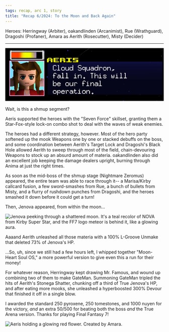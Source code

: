 ```yaml
---
tags: recap, arc 1, story
title: "Recap 6/2024: To the Moon and Back Again"
---
```


Heroes: Herringway (Arbiter), oakandlinden (Arcanimist), Rue (Wrathguard), Dragoshi (Profaner), Amara as Aerith (Rosecutter), Misty (Decider)

---

![A Star-Fox-style text box of Aeris saying "Cloud Squadron, fall in. This will be our final operation."](/assets/images/2024-06-finale-intro.png)

Wait, is this a shmup segment?

Aeris supported the heroes with the "Seven Force" skillset, granting them a Star-Fox-style lock-on combo shot to deal with the waves of weak enemies.

The heroes had a different strategy, however. Most of the hero party softened up the mook Weapons one by one or stacked debuffs on the boss, and some coordination between Aerith's Target Lock and Dragoshi's Black Hole allowed Aerith to sweep through most of the field, chain-devouring Weapons to stock up an absurd amount of materia. oakandlinden also did an excellent job keeping the damage dealers upright, burning through Anima at just the right times.

As soon as the mid-boss of the shmup stage (Nightmare Zeromus) appeared, the entire team was able to race through it-- a Marisa/Kirby callcard fusion, a few sword-smashes from Rue, a bunch of bullets from Misty, and a flurry of rushdown punches from Dragoshi, and the heroes smashed it down before it could get a turn!

Then, Jenova appeared, from within the moon...

![Jenova peeking through a shattered moon. It's a teal recolor of NOVA from Kirby Super Star, and the FF7 logo meteor is behind it, like a glowing aura.](/assets/images/2024-06-finale-reveal.png)

Aaaand Aerith unleashed all those materia with a 100% L-Groove Unmake that deleted 73% of Jenova's HP.

...So, uh, since we still had a few hours left, I whipped together "Moon-Heart Soul OS," a more powerful version to give even this a run for their money!

For whatever reason, Herringway kept drawing Mr. Famous, and wound up combining two of them to make GateMan. Summoning GateMan tripled the hits of Aerith's Stonega Shatter, chunking off a third of True Jenova's HP, and after eating more mooks, she unleashed a hyperboosted 300% Devour that finished it off in a single blow.

I awarded the standard 250 pyroxene, 250 tomestones, and 1000 nuyen for the victory, *and* an extra 50/500 for beating both the boss *and* the True Arena version. Thanks for playing Final Fantasy 7!

![Aeris holding a glowing red flower. Created by Amara.](/assets/images/2024-06-sayonara.png)